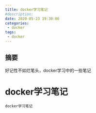 ```yaml
---
title: docker学习笔记
#description: 
date: 2020-05-23 19:30:00
categories: 
 - docker
tags:
 - docker
---
```


## 摘要
好记性不如烂笔头，docker学习中的一些笔记
<!-- more -->
# docker学习笔记

```shell
docker学习笔记
```
